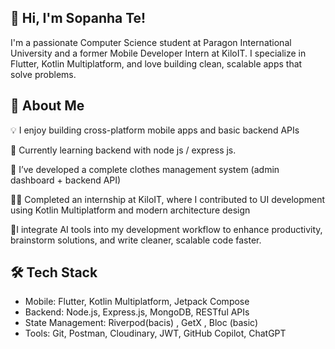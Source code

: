 ## 👋 Hi, I'm Sopanha Te!
I'm a passionate Computer Science student at Paragon International University and a former Mobile Developer Intern at KiloIT. I specialize in Flutter, Kotlin Multiplatform, and love building clean, scalable apps that solve problems.

## 🚀 About Me

💡 I enjoy building cross-platform mobile apps and basic backend APIs

🌱 Currently learning backend with node js / express js.

🔨 I’ve developed a complete clothes management system (admin dashboard + backend API)

👨‍💻 Completed an internship at KiloIT, where I contributed to UI development using Kotlin Multiplatform and modern architecture design

🤖I integrate AI tools into my development workflow to enhance productivity, brainstorm solutions, and write cleaner, scalable code faster.


## 🛠️ Tech Stack

- Mobile: Flutter, Kotlin Multiplatform, Jetpack Compose
- Backend: Node.js, Express.js, MongoDB, RESTful APIs
- State Management: Riverpod(bacis) , GetX , Bloc (basic)
- Tools: Git, Postman, Cloudinary, JWT, GitHub Copilot, ChatGPT



<!--
**Tesopanha/Tesopanha** is a ✨ _special_ ✨ repository because its `README.md` (this file) appears on your GitHub profile.

Here are some ideas to get you started:

- 🔭 I’m currently working on ...
- 🌱 I’m currently learning ...
- 👯 I’m looking to collaborate on ...
- 🤔 I’m looking for help with ...
- 💬 Ask me about ...
- 📫 How to reach me: ...
- 😄 Pronouns: ...
- ⚡ Fun fact: ...
-->
